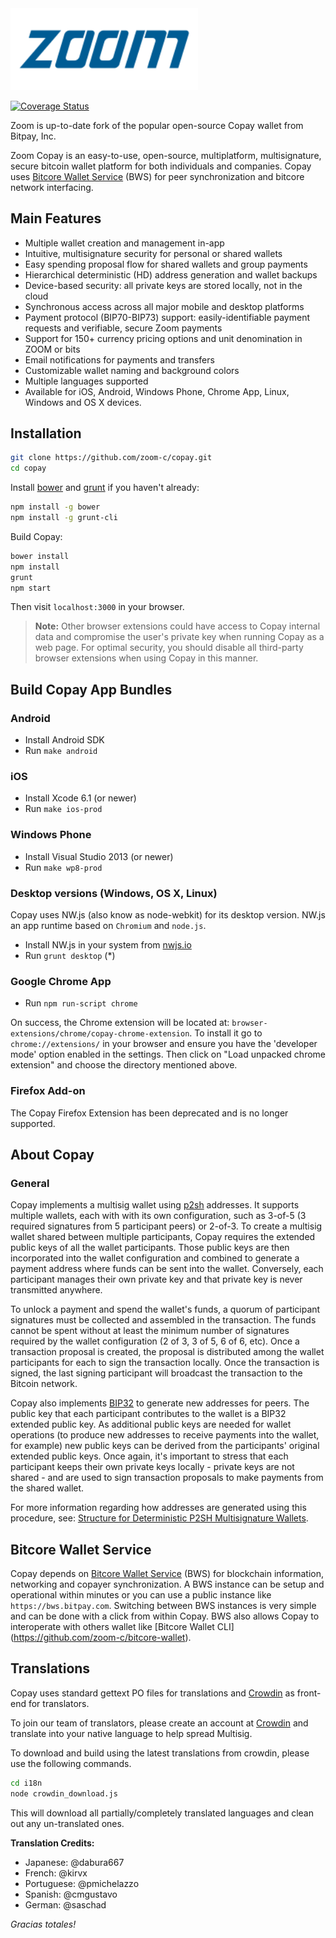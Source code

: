 <img src="https://raw.githubusercontent.com/zoom-c/copay/Zoom/public/img/logo.png" alt="Zoom" width="300">

[![Coverage Status](https://coveralls.io/repos/zoom-c/copay/badge.svg?branch=master&service=github)](https://coveralls.io/github/zoom-c/copay?branch=master)

Zoom is up-to-date fork of the popular open-source Copay wallet from Bitpay, Inc.

Zoom Copay is an easy-to-use, open-source, multiplatform, multisignature, secure bitcoin wallet platform for both  individuals and companies.  Copay uses [Bitcore Wallet Service](https://github.com/zoom-c/bitcore-wallet-service) (BWS) for peer synchronization and bitcore network interfacing.

## Main Features

- Multiple wallet creation and management in-app
- Intuitive, multisignature security for personal or shared wallets
- Easy spending proposal flow for shared wallets and group payments
- Hierarchical deterministic (HD) address generation and wallet backups
- Device-based security: all private keys are stored locally, not in the cloud
- Synchronous access across all major mobile and desktop platforms
- Payment protocol (BIP70-BIP73) support: easily-identifiable payment requests and verifiable, secure Zoom payments
- Support for 150+ currency pricing options and unit denomination in ZOOM or bits
- Email notifications for payments and transfers
- Customizable wallet naming and background colors
- Multiple languages supported
- Available for iOS, Android, Windows Phone, Chrome App, Linux, Windows and OS X devices.

## Installation

```sh
git clone https://github.com/zoom-c/copay.git
cd copay
```

Install [bower](http://bower.io/) and [grunt](http://gruntjs.com/getting-started) if you haven't already:

```sh
npm install -g bower
npm install -g grunt-cli
```

Build Copay:

```sh
bower install
npm install
grunt
npm start
```

Then visit `localhost:3000` in your browser.

> **Note:** Other browser extensions could have access to Copay internal data and compromise the user's private key when running Copay as a web page.  For optimal security, you should disable all third-party browser extensions when using Copay in this manner.

## Build Copay App Bundles

### Android

- Install Android SDK
- Run `make android`

### iOS

- Install Xcode 6.1 (or newer)
- Run `make ios-prod`

### Windows Phone

- Install Visual Studio 2013 (or newer)
- Run `make wp8-prod`

### Desktop versions (Windows, OS X, Linux)

Copay uses NW.js (also know as node-webkit) for its desktop version. NW.js an app runtime based on `Chromium` and `node.js`.

- Install NW.js in your system from [nwjs.io](http://nwjs.io/)
- Run `grunt desktop` (*)

### Google Chrome App

- Run `npm run-script chrome`

On success, the Chrome extension will be located at: `browser-extensions/chrome/copay-chrome-extension`.  To install it go to `chrome://extensions/` in your browser and ensure you have the 'developer mode' option enabled in the settings.  Then click on "Load unpacked chrome extension" and choose the directory mentioned above.

### Firefox Add-on

The Copay Firefox Extension has been deprecated and is no longer supported.

## About Copay

### General

Copay implements a multisig wallet using [p2sh](https://en.bitcoin.it/wiki/Pay_to_script_hash) addresses.  It supports multiple wallets, each with with its own configuration, such as 3-of-5 (3 required signatures from 5 participant peers) or 2-of-3.  To create a multisig wallet shared between multiple participants, Copay requires the extended public keys of all the wallet participants.  Those public keys are then incorporated into the wallet configuration and combined to generate a payment address where funds can be sent into the wallet.  Conversely, each participant manages their own private key and that private key is never transmitted anywhere.

To unlock a payment and spend the wallet's funds, a quorum of participant signatures must be collected and assembled in the transaction.  The funds cannot be spent without at least the minimum number of signatures required by the wallet configuration (2 of 3, 3 of 5, 6 of 6, etc).  Once a transaction proposal is created, the proposal is distributed among the wallet participants for each to sign the transaction locally.  Once the transaction is signed, the last signing participant will broadcast the transaction to the Bitcoin network.

Copay also implements [BIP32](https://github.com/bitcoin/bips/blob/master/bip-0032.mediawiki) to generate new addresses for peers.  The public key that each participant contributes to the wallet is a BIP32 extended public key.  As additional public keys are needed for wallet operations (to produce new addresses to receive payments into the wallet, for example) new public keys can be derived from the participants' original extended public keys.  Once again, it's important to stress that each participant keeps their own private keys locally - private keys are not shared - and are used to sign transaction proposals to make payments from the shared wallet.

For more information regarding how addresses are generated using this procedure, see: [Structure for Deterministic P2SH Multisignature Wallets](https://github.com/bitcoin/bips/blob/master/bip-0045.mediawiki).

## Bitcore Wallet Service

Copay depends on [Bitcore Wallet Service](https://github.com/zoom-c/bitcore-wallet-service) (BWS) for blockchain information, networking and copayer synchronization.  A BWS instance can be setup and operational within minutes or you can use a public instance like `https://bws.bitpay.com`.  Switching between BWS instances is very simple and can be done with a click from within Copay.  BWS also allows Copay to interoperate with others wallet like [Bitcore Wallet CLI] (https://github.com/zoom-c/bitcore-wallet).

## Translations
Copay uses standard gettext PO files for translations and [Crowdin](https://crowdin.com/project/copay) as front-end for translators.

To join our team of translators, please create an account at [Crowdin](https://crowdin.com) and translate into your native language to help spread Multisig.

To download and build using the latest translations from crowdin, please use the following commands.

```sh
cd i18n
node crowdin_download.js
```

This will download all partially/completely translated languages and clean out any un-translated ones.

**Translation Credits:**
- Japanese: @dabura667
- French: @kirvx
- Portuguese: @pmichelazzo
- Spanish: @cmgustavo
- German: @saschad

*Gracias totales!​*
